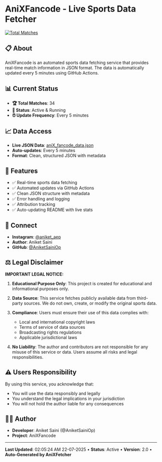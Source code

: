 # AniXFancode - Live Sports Data Fetcher

[![Total Matches](https://img.shields.io/badge/Total%20Matches-34-blue)](https://github.com/AniketSainiOp/AniXFancode)
## 📋 About

AniXFancode is an automated sports data fetching service that provides real-time match information in JSON format. The data is automatically updated every 5 minutes using GitHub Actions.

## 📊 Current Status

- **🏆 Total Matches**: 34
- **📡 Status**: Active & Running
- **⏰ Update Frequency**: Every 5 minutes

## 📈 Data Access

- **Live JSON Data**: [aniX_fancode_data.json](https://raw.githubusercontent.com/AniketSainiOp/AniXFancode/main/aniX_fancode_data.json)
- **Auto-updates**: Every 5 minutes
- **Format**: Clean, structured JSON with metadata

## 🔧 Features

- ✅ Real-time sports data fetching
- ✅ Automated updates via GitHub Actions
- ✅ Clean JSON structure with metadata
- ✅ Error handling and logging
- ✅ Attribution tracking
- ✅ Auto-updating README with live stats

## 📱 Connect

- **Instagram**: [@aniket_aep](https://instagram.com/aniket_aep)
- **Author**: Aniket Saini
- **GitHub**: [@AniketSainiOp](https://github.com/AniketSainiOp)

## ⚖️ Legal Disclaimer

**IMPORTANT LEGAL NOTICE:**

1. **Educational Purpose Only**: This project is created for educational and informational purposes only.

2. **Data Source**: This service fetches publicly available data from third-party sources. We do not own, create, or modify the original sports data.

3. **Compliance**: Users must ensure their use of this data complies with:
   - Local and international copyright laws
   - Terms of service of data sources
   - Broadcasting rights regulations
   - Applicable jurisdictional laws

4. **No Liability**: The author and contributors are not responsible for any misuse of this service or data. Users assume all risks and legal responsibilities.

## ⚠️ Users Responsibility

By using this service, you acknowledge that:
- You will use the data responsibly and legally
- You understand the legal implications in your jurisdiction
- You will not hold the author liable for any consequences

## 👨‍💻 Author

- **Developer**: Aniket Saini (@AniketSainiOp)
- **Project**: AniXFancode

---

**Last Updated**: 02:05:24 AM 22-07-2025 • **Status**: Active • **Version**: 2.0 • **Auto-Generated by AniXFetcher**
